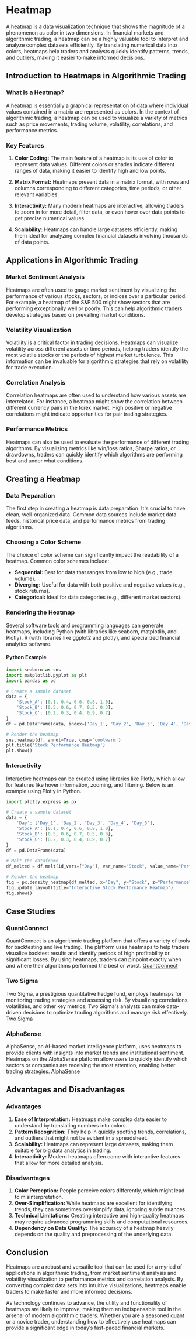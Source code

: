 # Heatmap

A heatmap is a data visualization technique that shows the magnitude of a phenomenon as color in two dimensions. In financial markets and algorithmic trading, a heatmap can be a highly valuable tool to interpret and analyze complex datasets efficiently. By translating numerical data into colors, heatmaps help traders and analysts quickly identify patterns, trends, and outliers, making it easier to make informed decisions.

## Introduction to Heatmaps in Algorithmic Trading

### What is a Heatmap?

A heatmap is essentially a graphical representation of data where individual values contained in a matrix are represented as colors. In the context of algorithmic trading, a heatmap can be used to visualize a variety of metrics such as price movements, trading volume, volatility, correlations, and performance metrics.

### Key Features

1. **Color Coding:** The main feature of a heatmap is its use of color to represent data values. Different colors or shades indicate different ranges of data, making it easier to identify high and low points.

2. **Matrix Format:** Heatmaps present data in a matrix format, with rows and columns corresponding to different categories, time periods, or other relevant variables.

3. **Interactivity:** Many modern heatmaps are interactive, allowing traders to zoom in for more detail, filter data, or even hover over data points to get precise numerical values.

4. **Scalability:** Heatmaps can handle large datasets efficiently, making them ideal for analyzing complex financial datasets involving thousands of data points.

## Applications in Algorithmic Trading

### Market Sentiment Analysis

Heatmaps are often used to gauge market sentiment by visualizing the performance of various stocks, sectors, or indices over a particular period. For example, a heatmap of the S&P 500 might show sectors that are performing exceptionally well or poorly. This can help algorithmic traders develop strategies based on prevailing market conditions.

### Volatility Visualization

Volatility is a critical factor in trading decisions. Heatmaps can visualize volatility across different assets or time periods, helping traders identify the most volatile stocks or the periods of highest market turbulence. This information can be invaluable for algorithmic strategies that rely on volatility for trade execution.

### Correlation Analysis

Correlation heatmaps are often used to understand how various assets are interrelated. For instance, a heatmap might show the correlation between different currency pairs in the forex market. High positive or negative correlations might indicate opportunities for pair trading strategies.

### Performance Metrics

Heatmaps can also be used to evaluate the performance of different trading algorithms. By visualizing metrics like win/loss ratios, Sharpe ratios, or drawdowns, traders can quickly identify which algorithms are performing best and under what conditions.

## Creating a Heatmap

### Data Preparation

The first step in creating a heatmap is data preparation. It's crucial to have clean, well-organized data. Common data sources include market data feeds, historical price data, and performance metrics from trading algorithms.

### Choosing a Color Scheme

The choice of color scheme can significantly impact the readability of a heatmap. Common color schemes include:

* **Sequential:** Best for data that ranges from low to high (e.g., trade volume).
* **Diverging:** Useful for data with both positive and negative values (e.g., stock returns).
* **Categorical:** Ideal for data categories (e.g., different market sectors).

### Rendering the Heatmap

Several software tools and programming languages can generate heatmaps, including Python (with libraries like seaborn, matplotlib, and Plotly), R (with libraries like ggplot2 and plotly), and specialized financial analytics software.

#### Python Example

```python
import seaborn as sns
import matplotlib.pyplot as plt
import pandas as pd

# Create a sample dataset
data = {
    'Stock_A': [0.1, 0.4, 0.6, 0.8, 1.0],
    'Stock_B': [0.5, 0.6, 0.7, 0.5, 0.3],
    'Stock_C': [0.2, 0.3, 0.4, 0.9, 0.7]
}
df = pd.DataFrame(data, index=['Day_1', 'Day_2', 'Day_3', 'Day_4', 'Day_5'])

# Render the heatmap
sns.heatmap(df, annot=True, cmap='coolwarm')
plt.title('Stock Performance Heatmap')
plt.show()
```

### Interactivity

Interactive heatmaps can be created using libraries like Plotly, which allow for features like hover information, zooming, and filtering. Below is an example using Plotly in Python.

```python
import plotly.express as px

# Create a sample dataset
data = {
    'Day': ['Day_1', 'Day_2', 'Day_3', 'Day_4', 'Day_5'],
    'Stock_A': [0.1, 0.4, 0.6, 0.8, 1.0],
    'Stock_B': [0.5, 0.6, 0.7, 0.5, 0.3],
    'Stock_C': [0.2, 0.3, 0.4, 0.9, 0.7]
}
df = pd.DataFrame(data)

# Melt the dataframe
df_melted = df.melt(id_vars=["Day"], var_name="Stock", value_name="Performance")

# Render the heatmap
fig = px.density_heatmap(df_melted, x="Day", y="Stock", z="Performance", color_continuous_scale='Viridis')
fig.update_layout(title='Interactive Stock Performance Heatmap')
fig.show()
```

## Case Studies

### QuantConnect

QuantConnect is an algorithmic trading platform that offers a variety of tools for backtesting and live trading. The platform uses heatmaps to help traders visualize backtest results and identify periods of high profitability or significant losses. By using heatmaps, traders can pinpoint exactly when and where their algorithms performed the best or worst.
[QuantConnect](https://www.quantconnect.com/)

### Two Sigma

Two Sigma, a prestigious quantitative hedge fund, employs heatmaps for monitoring trading strategies and assessing risk. By visualizing correlations, volatilities, and other key metrics, Two Sigma's analysts can make data-driven decisions to optimize trading algorithms and manage risk effectively.
[Two Sigma](https://www.twosigma.com/)

### AlphaSense

AlphaSense, an AI-based market intelligence platform, uses heatmaps to provide clients with insights into market trends and institutional sentiment. Heatmaps on the AlphaSense platform allow users to quickly identify which sectors or companies are receiving the most attention, enabling better trading strategies.
[AlphaSense](https://www.alpha-sense.com/)

## Advantages and Disadvantages

### Advantages

1. **Ease of Interpretation:** Heatmaps make complex data easier to understand by translating numbers into colors.
2. **Pattern Recognition:** They help in quickly spotting trends, correlations, and outliers that might not be evident in a spreadsheet.
3. **Scalability:** Heatmaps can represent large datasets, making them suitable for big data analytics in trading.
4. **Interactivity:** Modern heatmaps often come with interactive features that allow for more detailed analysis.

### Disadvantages

1. **Color Perception:** People perceive colors differently, which might lead to misinterpretation.
2. **Over-Simplification:** While heatmaps are excellent for identifying trends, they can sometimes oversimplify data, ignoring subtle nuances.
3. **Technical Limitations:** Creating interactive and high-quality heatmaps may require advanced programming skills and computational resources.
4. **Dependency on Data Quality:** The accuracy of a heatmap heavily depends on the quality and preprocessing of the underlying data.

## Conclusion

Heatmaps are a robust and versatile tool that can be used for a myriad of applications in algorithmic trading, from market sentiment analysis and volatility visualization to performance metrics and correlation analysis. By converting complex data sets into intuitive visualizations, heatmaps enable traders to make faster and more informed decisions.

As technology continues to advance, the utility and functionality of heatmaps are likely to improve, making them an indispensable tool in the arsenal of modern algorithmic traders. Whether you are a seasoned quant or a novice trader, understanding how to effectively use heatmaps can provide a significant edge in today’s fast-paced financial markets.